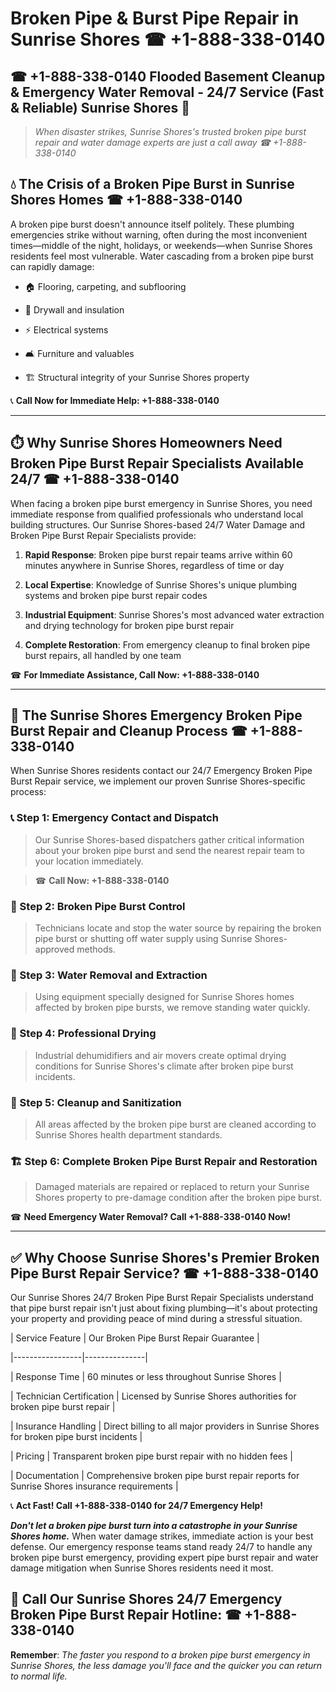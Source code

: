 # Broken Pipe & Burst Pipe Repair in Sunrise Shores ☎ +1-888-338-0140  
## ☎ +1-888-338-0140 Flooded Basement Cleanup & Emergency Water Removal - 24/7 Service (Fast & Reliable) Sunrise Shores 🚨  

> *When disaster strikes, Sunrise Shores's trusted broken pipe burst repair and water damage experts are just a call away ☎ +1-888-338-0140*  

## 💧 The Crisis of a Broken Pipe Burst in Sunrise Shores Homes ☎ +1-888-338-0140  

A broken pipe burst doesn't announce itself politely. These plumbing emergencies strike without warning, often during the most inconvenient times—middle of the night, holidays, or weekends—when Sunrise Shores residents feel most vulnerable. Water cascading from a broken pipe burst can rapidly damage:  

* 🏠 Flooring, carpeting, and subflooring  
* 🧱 Drywall and insulation  
* ⚡ Electrical systems  
* 🛋️ Furniture and valuables  
* 🏗️ Structural integrity of your Sunrise Shores property  

📞 **Call Now for Immediate Help: +1-888-338-0140**  

---  

## ⏱️ Why Sunrise Shores Homeowners Need Broken Pipe Burst Repair Specialists Available 24/7 ☎ +1-888-338-0140  

When facing a broken pipe burst emergency in Sunrise Shores, you need immediate response from qualified professionals who understand local building structures. Our Sunrise Shores-based 24/7 Water Damage and Broken Pipe Burst Repair Specialists provide:  

1. **Rapid Response**: Broken pipe burst repair teams arrive within 60 minutes anywhere in Sunrise Shores, regardless of time or day  
2. **Local Expertise**: Knowledge of Sunrise Shores's unique plumbing systems and broken pipe burst repair codes  
3. **Industrial Equipment**: Sunrise Shores's most advanced water extraction and drying technology for broken pipe burst repair  
4. **Complete Restoration**: From emergency cleanup to final broken pipe burst repairs, all handled by one team  

☎ **For Immediate Assistance, Call Now: +1-888-338-0140**  

---  

## 🔧 The Sunrise Shores Emergency Broken Pipe Burst Repair and Cleanup Process ☎ +1-888-338-0140  

When Sunrise Shores residents contact our 24/7 Emergency Broken Pipe Burst Repair service, we implement our proven Sunrise Shores-specific process:  

### 📞 Step 1: Emergency Contact and Dispatch  
> Our Sunrise Shores-based dispatchers gather critical information about your broken pipe burst and send the nearest repair team to your location immediately.  
> ☎ **Call Now: +1-888-338-0140**  

### 🚿 Step 2: Broken Pipe Burst Control  
> Technicians locate and stop the water source by repairing the broken pipe burst or shutting off water supply using Sunrise Shores-approved methods.  

### 🌊 Step 3: Water Removal and Extraction  
> Using equipment specially designed for Sunrise Shores homes affected by broken pipe bursts, we remove standing water quickly.  

### 💨 Step 4: Professional Drying  
> Industrial dehumidifiers and air movers create optimal drying conditions for Sunrise Shores's climate after broken pipe burst incidents.  

### 🧼 Step 5: Cleanup and Sanitization  
> All areas affected by the broken pipe burst are cleaned according to Sunrise Shores health department standards.  

### 🏗️ Step 6: Complete Broken Pipe Burst Repair and Restoration  
> Damaged materials are repaired or replaced to return your Sunrise Shores property to pre-damage condition after the broken pipe burst.  

☎ **Need Emergency Water Removal? Call +1-888-338-0140 Now!**  

---  

## ✅ Why Choose Sunrise Shores's Premier Broken Pipe Burst Repair Service? ☎ +1-888-338-0140  

Our Sunrise Shores 24/7 Broken Pipe Burst Repair Specialists understand that pipe burst repair isn't just about fixing plumbing—it's about protecting your property and providing peace of mind during a stressful situation.  

| Service Feature | Our Broken Pipe Burst Repair Guarantee |  
|-----------------|---------------|  
| Response Time | 60 minutes or less throughout Sunrise Shores |  
| Technician Certification | Licensed by Sunrise Shores authorities for broken pipe burst repair |  
| Insurance Handling | Direct billing to all major providers in Sunrise Shores for broken pipe burst incidents |  
| Pricing | Transparent broken pipe burst repair with no hidden fees |  
| Documentation | Comprehensive broken pipe burst repair reports for Sunrise Shores insurance requirements |  

📞 **Act Fast! Call +1-888-338-0140 for 24/7 Emergency Help!**  

***Don't let a broken pipe burst turn into a catastrophe in your Sunrise Shores home.*** When water damage strikes, immediate action is your best defense. Our emergency response teams stand ready 24/7 to handle any broken pipe burst emergency, providing expert pipe burst repair and water damage mitigation when Sunrise Shores residents need it most.  

## 📱 Call Our Sunrise Shores 24/7 Emergency Broken Pipe Burst Repair Hotline: ☎ +1-888-338-0140  

**Remember**: *The faster you respond to a broken pipe burst emergency in Sunrise Shores, the less damage you'll face and the quicker you can return to normal life.*